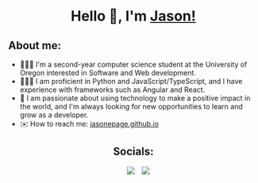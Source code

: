 <h1 align="center">Hello 👋, I'm <a href="https://jasonepage.github.io/" target="blank">
Jason!</a></h1>

<h2>About me:</h2>

<ul>
  <li> 👨🏻‍🎓 I'm a second-year computer science student at the University of Oregon interested in Software and Web development.</li>
  <li> 👨🏻‍💻 I am proficient in Python and JavaScript/TypeScript, and I have experience with frameworks such as Angular and React. </li>
  <li> 🍎 I am passionate about using technology to make a positive impact in the world, and I'm always looking for new opportunities to learn and grow as a developer.</li>
  <li> ✉️ How to reach me: <a href="https://jasonepage.github.io/" target="blank"> jasonepage.github.io</a></li>
</ul>  

<h2 align="center"> Socials: </h2>
<p align="center">
  <div align="center"  class="icons-social" style="margin-left: 10px;">
        <a style="margin-left: 10px;"  target="_blank" href="https://www.linkedin.com/in/jason-page-b244b9233/">
			<img src="https://img.icons8.com/doodle/40/000000/linkedin--v2.png"></a>
        <a style="margin-left: 10px;" target="_blank" href="https://github.com/jasonepage">
		<img src="https://img.icons8.com/doodle/40/000000/github--v1.png"></a>
    </div>
</p>
